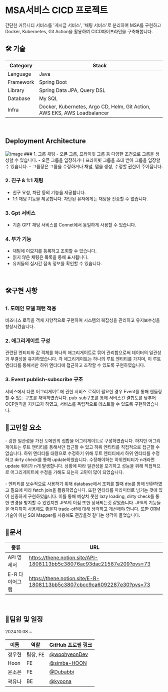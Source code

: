 <h1>MSA서비스 CICD 프로젝트</h1>
  간단한 커뮤니티 서비스를 '게시글 서비스', '채팅 서비스'로 분리하여 MSA를 구현하고 Docker, Kubernetes, Git Action을 활용하여 CICD파이프라인을 구축해봅니다. 
  </br>
<h2 id="technologies">🛠️ 기술</h2>

| Category | Stack |
| --- | --- |
| Language | Java |
| Framework | Spring Boot |
| Library | Spring Data JPA, Query DSL |
| Database | My SQL |
| Infra | Docker, Kubernetes, Argo CD, Helm, Git Action, AWS EKS, AWS Loadbalancer |
</br>
<h2>Deployment Architecture</h2>
<img alt="image" src="https://github.com/user-attachments/assets/547b26d9-795a-459e-ab56-fe724d58edf8" />
### 1. 그룹 채팅
- 오픈 그룹, 프라이빗 그룹 등 다양한 조건으로 그룹을 생성할 수 있습니다.
- 오픈 그룹을 입장하거나 프라이빗 그룹을 초대 받아 그룹을 입장할 수 있습니다.
- 그룹장은 그룹을 수정하거나 채널, 탭을 생성, 수정할 권한이 주어집니다.

### 2. 친구 & 1:1 채팅
- 친구 요청, 차단 등의 기능을 제공합니다.
- 1:1 채팅 기능을 제공합니다. 차단된 유저에게는 채팅을 전송할 수 없습니다.

### 3. Gpt 서비스
- 기존 GPT 채팅 서비스를 Connet에서 동일하게 사용할 수 있습니다.

### 4. 부가 기능
- 채팅에 이모지를 등록하고 조회할 수 있습니다.
- 읽지 않은 채팅은 목록을 통해 표시됩니다.
- 유저들의 실시간 접속 정보를 확인할 수 있습니다.
</br>

<h2>🛠️구현 사항</h2>

### 1. 도메인 모델 패턴 적용
비즈니스 로직을 객체 지향적으로 구현하여 시스템의 복잡성을 관리하고 유지보수성을 향상시켰습니다.

### 2. 애그리게이트 구성
관련된 엔티티와 값 객체를 하나의 애그리게이트로 묶어 관리함으로써 데이터의 일관성과 무결성을 유지하였습니다.
각 애그리게이트는 하나의 루트 엔티티를 가지며, 이 루트 엔티티를 통해서만 하위 엔티티에 접근하고 조작할 수 있도록 구현하였습니다. 

### 3. Event publish-subscribe 구조
서비스에서 다른 어그리게이트에 관한 서비스 로직이 필요한 경우 Event를 통해 핸들링할 수 있는 구조를 채택하였습니다.
pub-sub구조를 통해 서비스간 결합도를 낮추어 OCP원칙을 지키고자 하였고, 서비스를 독립적으로 테스트할 수 있도록 구현하였습니다.
</br>

<h2>🤔고민할 요소</h2>
- 강한 일관성을 가진 도메인의 집합을 어그리게이트로 구성하였습니다. 하지만 어그리게이트는 루트 엔티티를 통해서만 접근할 수 있고 하위 엔티티를 직접적으로 접근할 수 없습니다.
하위 엔티티를 대량으로 수정하기 위해 루트 엔티티에서 하위 엔티티를 수정하고 dirty check를 통해 update하였습니다. 수정해야하는 하위엔티티가 n개라면 update 쿼리가 n개 발생합니다.
상황에 따라 일관성을 포기하고 성능을 위해 직접적으로 어그리게이트에 수정을 가해도 되는지 고민이 많이 되었습니다. </br></br>
- 엔티티를 보수적으로 사용하기 위해 database에서 조회를 할때 dto를 통해 반환하였고 필요에 따라 fetch join을 활용하였습니다. 또한 엔티티를 파라미터로 넘기는 것에 있어 신중하게 구현하였습니다. 이를 통해 예상치 못한 lazy loading, dirty check를 통한 변경을 방지할 수 있었지만 JPA의 이점 또한 상쇄되는것 같았습니다. JPA의 기능들을 어디까지 사용해도 좋을지 trade-off에 대해 생각하고 개선해야 합니다. 또한 ORM기술이 아닌 SQl Mapper를 사용해도 괜찮을것 같다는 생각이 들었습니다.
</br>

<h2>📄문서</h2>

| 종류   | URL                   |
|--------|----------------------------------------------|
| API 명세서 | https://thene.notion.site/API-1808113bb5c38076ac93dac21587e209?pvs=73 |
| E-R 다이어그램   | https://thene.notion.site/E-R-1808113bb5c3807cbcc9ca6092287e30?pvs=73 |
</br>

<h2>👥팀원 및 일정</h2>
2024.10.08 ~

| 이름   | 역할      | GitHub 프로필 링크                             |
|--------|-----------|----------------------------------------------|
| 정우현 | 팀장, FE | [@woohyeonDev](https://github.com/woohyeonDev) |
| Hoon   | FE        | [@simba-HOON](https://github.com/simba-HOON) |
| 윤소은 | FE        | [@Dubabbi](https://github.com/Dubabbi)       |
| 곽유나 | BE        | [@kyoona](https://github.com/kyoona)         |


